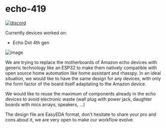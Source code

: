 # echo-419

[![discord](https://img.shields.io/badge/Discord-%235865F2.svg?style=for-the-badge&logo=discord&logoColor=white)](https://discord.gg/Tz4nJMvhSB)

Currently devices worked on:
- Echo Dot 4th gen

![image](https://user-images.githubusercontent.com/17033907/231236490-cd8a889c-6d18-4181-9ef0-c14e53008e6f.png)


We are trying to replace the motherboards of Amazon echo devices with generic technology like an ESP32 to make them natively compatible with open source home automation like home assistant and rhasspy.
In an ideal situation, we would like to have the same design for any devices, with only the form factor of the board itself adaptating to the Amazon device.

We would like to reuse the maximum of components already in the echo devices to avoid electronic waste (wall plug with power jack, daughter boards with mics arrays, speakers, ...)

The design file are EasyEDA format, don't hesitate to share your pro and cons about it, we are very open to make our workflow evolve.
